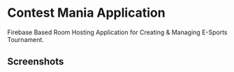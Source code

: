 # Contest Mania Application 

Firebase Based Room Hosting Application for Creating & Managing E-Sports Tournament.

## Screenshots
